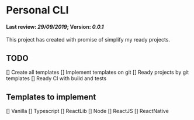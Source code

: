 # Personal CLI

#### Last review: _29/09/2019_; Version: _0.0.1_

This project has created with promise of simplify my ready projects.

## TODO

[] Create all templates
[] Implement templates on git
[] Ready projects by git templates
[] Ready CI with build and tests

## Templates to implement

[] Vanilla
[] Typescript
[] ReactLib
[] Node
[] ReactJS
[] ReactNative
